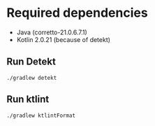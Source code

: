# Required dependencies
- Java (corretto-21.0.6.7.1)
- Kotlin 2.0.21 (because of detekt)

## Run Detekt
`./gradlew detekt`

## Run ktlint
`./gradlew ktlintFormat`
